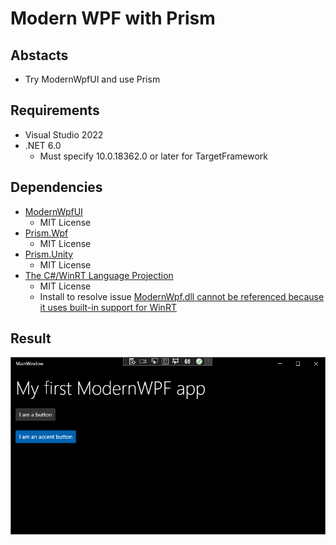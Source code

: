 # Modern WPF with Prism

## Abstacts

* Try ModernWpfUI and use Prism

## Requirements

* Visual Studio 2022
* .NET 6.0
  * Must specify 10.0.18362.0 or later for TargetFramework

## Dependencies

* [ModernWpfUI](https://github.com/Kinnara/ModernWpf)
  * MIT License
* [Prism.Wpf](https://github.com/PrismLibrary/Prism)
  * MIT License
* [Prism.Unity](https://github.com/PrismLibrary/Prism)
  * MIT License
* [The C#/WinRT Language Projection](https://github.com/microsoft/cswinrt)
  * MIT License
  * Install to resolve issue [ModernWpf.dll cannot be referenced because it uses built-in support for WinRT](https://github.com/Kinnara/ModernWpf/issues/442)

## Result

[![window](./images/demo.png "window")](./images/demo.png)
